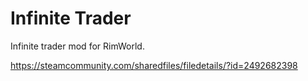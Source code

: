 # Infinite Trader

Infinite trader mod for RimWorld.

https://steamcommunity.com/sharedfiles/filedetails/?id=2492682398
